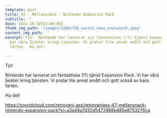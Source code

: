 ```yaml
---
template: post
title: 47 - Mellansnack - Nintendo Expansion Pack
subtitle: ''
date: 2021-10-30T22:00:00Z
thumb_img_path: "/images/1280x720_switch_news_nsolaunch.jpeg"
content_img_path: ''
excerpt: Tjo!  Nintendo har lanserat sin fantastiska (!?) tjänst Expansion Pack. Vi
  har våra åsikter kring tjänsten. Vi pratar lite annat smått och gott också av bara
  farten.  Ha det!

---
```

Tjo!  
  
Nintendo har lanserat sin fantastiska (!?) tjänst Expansion Pack. Vi har våra åsikter kring tjänsten. Vi pratar lite annat smått och gott också av bara farten.  
  
Ha det!

https://soundcloud.com/retrovani-ass/retrovaniass-47-mellansnack-nintendo-expansion-pack?si=a3a48a7d32d5472988b485e8753276ca